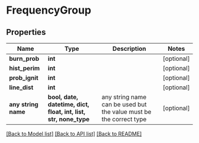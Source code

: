 # FrequencyGroup


## Properties
Name | Type | Description | Notes
------------ | ------------- | ------------- | -------------
**burn_prob** | **int** |  | [optional] 
**hist_perim** | **int** |  | [optional] 
**prob_ignit** | **int** |  | [optional] 
**line_dist** | **int** |  | [optional] 
**any string name** | **bool, date, datetime, dict, float, int, list, str, none_type** | any string name can be used but the value must be the correct type | [optional]

[[Back to Model list]](../README.md#documentation-for-models) [[Back to API list]](../README.md#documentation-for-api-endpoints) [[Back to README]](../README.md)


